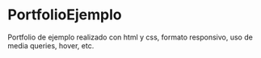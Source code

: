 # PortfolioEjemplo
Portfolio de ejemplo realizado con html y css, formato responsivo, uso de media queries, hover, etc.
